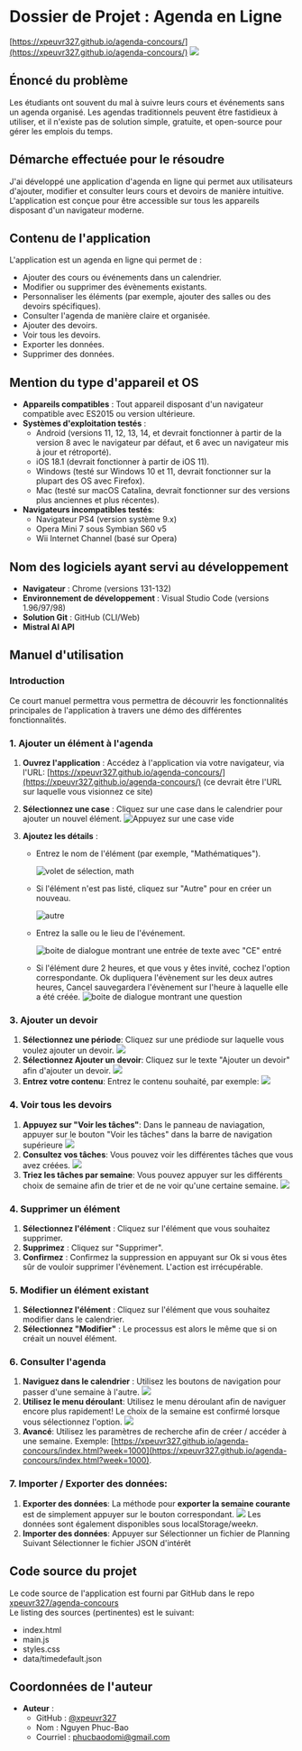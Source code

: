 # Dossier de Projet : Agenda en Ligne

[https://xpeuvr327.github.io/agenda-concours/](https://xpeuvr327.github.io/agenda-concours/)
![](readme/0qr_to_here.gif)
## Énoncé du problème

Les étudiants ont souvent du mal à suivre leurs cours et événements sans un agenda organisé. Les agendas traditionnels peuvent être fastidieux à utiliser, et il n'existe pas de solution simple, gratuite, et open-source pour gérer les emplois du temps.

## Démarche effectuée pour le résoudre

J'ai développé une application d'agenda en ligne qui permet aux utilisateurs d'ajouter, modifier et consulter leurs cours et devoirs de manière intuitive. L'application est conçue pour être accessible sur tous les appareils disposant d'un navigateur moderne.

## Contenu de l'application

L'application est un agenda en ligne qui permet de :

- Ajouter des cours ou événements dans un calendrier.
- Modifier ou supprimer des évènements existants.
- Personnaliser les éléments (par exemple, ajouter des salles ou des devoirs spécifiques).
- Consulter l'agenda de manière claire et organisée.
- Ajouter des devoirs.
- Voir tous les devoirs.
- Exporter les données.
- Supprimer des données.

## Mention du type d'appareil et OS

- **Appareils compatibles** : Tout appareil disposant d'un navigateur compatible avec ES2015 ou version ultérieure.
- **Systèmes d'exploitation testés** :
  - Android (versions 11, 12, 13, 14, et devrait fonctionner à partir de la version 8 avec le navigateur par défaut, et 6 avec un navigateur mis à jour et rétroporté).
  - iOS 18.1 (devrait fonctionner à partir de iOS 11).
  - Windows (testé sur Windows 10 et 11, devrait fonctionner sur la plupart des OS avec Firefox).
  - Mac (testé sur macOS Catalina, devrait fonctionner sur des versions plus anciennes et plus récentes).
- **Navigateurs incompatibles testés**:
  - Navigateur PS4 (version système 9.x)
  - Opera Mini 7 sous Symbian S60 v5
  - Wii Internet Channel (basé sur Opera)

## Nom des logiciels ayant servi au développement

- **Navigateur** : Chrome (versions 131-132)
- **Environnement de développement** : Visual Studio Code (versions 1.96/97/98)
- **Solution Git** : GitHub (CLI/Web)
- **Mistral AI API**

## Manuel d'utilisation

### Introduction

Ce court manuel permettra vous permettra de découvrir les fonctionnalités principales de l'application à travers une démo des différentes fonctionnalités.

### 1. Ajouter un élément à l'agenda

1. **Ouvrez l'application** : Accédez à l'application via votre navigateur, via l'URL: [https://xpeuvr327.github.io/agenda-concours/](https://xpeuvr327.github.io/agenda-concours/) (ce devrait être l'URL sur laquelle vous visionnez ce site)

2. **Sélectionnez une case** : Cliquez sur une case dans le calendrier pour ajouter un nouvel élément.
     ![Appuyez sur une case vide](readme/img/1select_a_cell.png)
3. **Ajoutez les détails** :
   - Entrez le nom de l'élément (par exemple, "Mathématiques").

     ![volet de sélection, math](readme/img/2select_a_subject.png)

   - Si l'élément n'est pas listé, cliquez sur "Autre" pour en créer un nouveau.

     ![autre](readme/img/3other_showcase.png)

   - Entrez la salle ou le lieu de l'événement.

     ![boite de dialogue montrant une entrée de texte avec "CE" entré](readme/img/4enter_a_room.png)

   - Si l'élément dure 2 heures, et que vous y êtes invité, cochez l'option correspondante. Ok dupliquera l'évènement sur les deux autres heures, Cancel sauvegardera l'évènement sur l'heure à laquelle elle a été créée.
     ![boite de dialogue montrant une question](readme/img/5two_hours_confirm.png)



### 3. Ajouter un devoir
1. **Sélectionnez une période**: Cliquez sur une prédiode sur laquelle vous voulez ajouter un devoir.
![](readme/img/6select_already_created_image.png)
2. **Sélectionnez Ajouter un devoir**: Cliquez sur le texte "Ajouter un devoir" afin d'ajouter un devoir.
![](readme/img/7add_event_showcase.png)
3. **Entrez votre contenu**: Entrez le contenu souhaité, par exemple:
![](readme/img/8add_hw_lorep.png)

### 4. Voir tous les devoirs
1. **Appuyez sur "Voir les tâches"**: Dans le panneau de naviagation, appuyer sur le bouton "Voir les tâches" dans la barre de navigation supérieure
![](readme/img/9see_all_tasks.png)
2. **Consultez vos tâches**: Vous pouvez voir les différentes tâches que vous avez créées.
![](readme/img/10tasks.png)
3. **Triez les tâches par semaine**: Vous pouvez appuyer sur les différents choix de semaine afin de trier et de ne voir qu'une certaine semaine.
![](readme/img/11tasks_filtered.png)
### 4. Supprimer un élément

1. **Sélectionnez l'élément** : Cliquez sur l'élément que vous souhaitez supprimer.
2. **Supprimez** : Cliquez sur "Supprimer".
3. **Confirmez** : Confirmez la suppression en appuyant sur Ok si vous êtes sûr de vouloir supprimer l'évènement. L'action est irrécupérable.

### 5. Modifier un élément existant

1. **Sélectionnez l'élément** : Cliquez sur l'élément que vous souhaitez modifier dans le calendrier.
2. **Sélectionnez "Modifier"** : Le processus est alors le même que si on créait un nouvel élément.
### 6. Consulter l'agenda

1. **Naviguez dans le calendrier** : Utilisez les boutons de navigation pour passer d'une semaine à l'autre.
![](readme/img/12prev_next_btn.png)
2. **Utilisez le menu déroulant**: Utilisez le menu déroulant afin de naviguer encore plus rapidement! Le choix de la semaine est confirmé lorsque vous sélectionnez l'option.
![](readme/img/13select_week_nav.png) 
3. **Avancé**: Utilisez les paramètres de recherche afin de créer / accéder à une semaine. Exemple: [https://xpeuvr327.github.io/agenda-concours/index.html?week=1000](https://xpeuvr327.github.io/agenda-concours/index.html?week=1000).
### 7. **Importer / Exporter des données**: 
1. **Exporter des données**: La méthode pour **exporter la semaine courante** est de simplement appuyer sur le bouton correspondant. 
![](readme/img/14download_week.png)
Les données sont également disponibles sous localStorage/week*n*.
2. **Importer des données**: Appuyer sur Sélectionner un fichier de Planning Suivant Sélectionner le fichier JSON d'intérêt 

## Code source du projet

Le code source de l'application est fourni par GitHub dans le repo [xpeuvr327/agenda-concours](https://github.com/xpeuvr327/agenda-concours)  
Le listing des sources (pertinentes) est le suivant:
- index.html
- main.js
- styles.css
- data/timedefault.json
 ## Coordonnées de l'auteur

- **Auteur** :
  - GitHub : [@xpeuvr327](https://github.com/xpeuvr327)
  - Nom : Nguyen Phuc-Bao
  - Courriel : phucbaodomi@gmail.com
